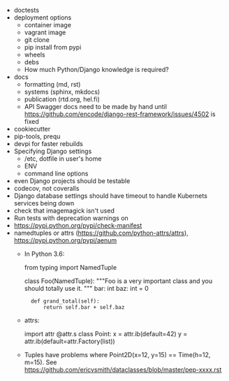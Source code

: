 * doctests
* deployment options
    * container image
    * vagrant image
    * git clone
    * pip install from pypi
    * wheels
    * debs
    * How much Python/Django knowledge is required?
* docs
    * formatting (md, rst)
    * systems (sphinx, mkdocs)
    * publication (rtd.org, hel.fi)
    * API Swagger docs need to be made by hand until
      https://github.com/encode/django-rest-framework/issues/4502 is fixed
* cookiecutter
* pip-tools, prequ
* devpi for faster rebuilds
* Specifying Django settings
    * /etc, dotfile in user's home
    * ENV
    * command line options
* even Django projects should be testable
* codecov, not coveralls
* Django database settings should have timeout to handle Kubernets services being down
* check that imagemagick isn't used
* Run tests with deprecation warnings on
* https://pypi.python.org/pypi/check-manifest
* namedtuples or attrs (https://github.com/python-attrs/attrs), https://pypi.python.org/pypi/aenum
    * In Python 3.6:

        from typing import NamedTuple

        class Foo(NamedTuple):
            """Foo is a very important class and
            you should totally use it.
            """
            bar: int
            baz: int = 0

            def grand_total(self):
                return self.bar + self.baz

    * attrs:

        import attr
        @attr.s
        class Point:
            x = attr.ib(default=42)
            y = attr.ib(default=attr.Factory(list))

    * Tuples have problems where Point2D(x=12, y=15) == Time(h=12, m=15).
      See https://github.com/ericvsmith/dataclasses/blob/master/pep-xxxx.rst
